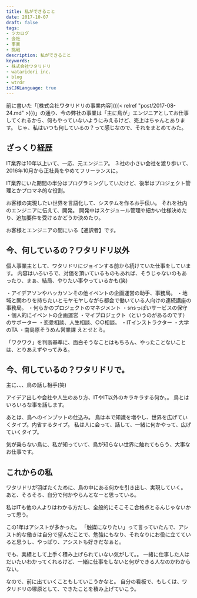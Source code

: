 ```yaml
---
title: 私ができること
date: 2017-10-07
draft: false
tags:
- ツカログ
- 会社
- 事業
- 挑戦
description: 私ができること
keywords:
- 株式会社ワタリドリ
- wataridori inc.
- blog
- wtrdr
isCJKLanguage: true
---
```

前に書いた「[株式会社ワタリドリの事業内容]({{< relref "post/2017-08-24.md" >}})」の通り、今の弊社の事業は「主に鳥が」エンジニアとしてお仕事してくれるから、何もやっていないようにみえるけど、売上はちゃんとあります。
じゃ、私はいつも何しているの？って感じなので、それをまとめてみた。


## ざっくり経歴
IT業界は10年以上いて、一応、元エンジニア。
３社の小さい会社を渡り歩いて、2016年10月から正社員をやめてフリーランスに。

IT業界にいた期間の半分はプログラミングしていたけど、後半はプロジェクト管理とかプロマネ的な役割。

お客様の実現したい世界を言語化して、システムを作るお手伝い。
それを社内のエンジニアに伝えて、開発。
開発中はスケジュール管理や細かい仕様決めたり、追加要件を受けるかどうか決めたり。

お客様とエンジニアの間にいる【通訳者】です。


## 今、何しているの？ワタリドリ以外
個人事業主として、ワタリドリにジョインする前から続けていた仕事をしています。
内容はいろいろで、対価を頂いているものもあれば、そうじゃないのもあったり、まぁ、結局、やりたい事やっているかも(笑)

・アイデアソンやハッカソンその他イベントの企画運営の助手、事務局。
・地域と関わりを持ちたいとモヤモヤしながら都会で働いている人向けの連続講座の事務局。
・何らかのプロジェクトのマネジメント
・snsっぽいサービスの保守
・個人的にイベントの企画運営
・マイプロジェクト（というのがあるのです）のサポーター
・恋愛相談、人生相談、○○相談。
・ITインストラクター
・大学のTA
・南島原そうめん営業課
えとせとら。

「ワクワク」を判断基準に、面白そうなことはもちろん、やったことないことは、とりあえずやってみる。


## 今、何しているの？ワタリドリで。
主に、、、鳥の話し相手(笑)

アイデア出しや会社や人生のあり方、ITやIT以外のキラキラする何か。。
鳥とはいろいろな事を話します。

あとは、鳥へのインプットの仕込み。
鳥は本で知識を増やし、世界を広げていくタイプ。内省するタイプ。
私は人に会って、話して、一緒に何かやって、広げていくタイプ。

気が乗らない鳥に、私が知っていて、鳥が知らない世界に触れてもらう、大事なお仕事です。


## これからの私
ワタリドリが羽ばたくために、鳥の中にある何かを引き出し、実現していく。
あと、そろそろ、自分で何かやらんとなーと思っている。

私はITも他の人よりはわかる方だし、全般的にそこそこ合格点とるんじゃないかって思う。

この1年はアシストが多かった。
「触媒になりたい」って言っていたんで、アシスト的な働きは自分で望んだことで、勉強にもなり、それなりにお役に立てていると思うし、やっぱり、アシストも好きだなぁと。

でも、実績として上手く積み上げられていない気がして。。
一緒に仕事した人はだいたいわかってくれるけど、一緒に仕事をしないと何ができる人なのかわからない。

なので、前に出ていくこともしていこうかなと。
自分の看板で、もしくは、ワタリドリの塚原として、できたことを積み上げていこう。
